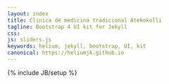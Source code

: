```yaml
---
layout: index
title: Clinica de medicina tradicional Atekokolli
tagline: Bootstrap 4 UI kit for Jekyll
css: 
js: sliders.js
keywords: helium, jekyll, bootstrap, UI, kit
canonical: https://heliumjk.github.io
---
```

{% include JB/setup %}
<!-- Content Area Start -->
<div id="content">
  <div class="container mt-5">
      
                        
  </div>          
<!-- Content area end -->
</div>
